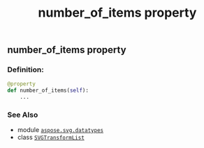 ﻿---
title: number_of_items property
second_title: Aspose.SVG for Python via .NET API References
description: 
type: docs
weight: 120
url: /python-net/aspose.svg.datatypes/svgtransformlist/number_of_items/
is_root: false
---

## number_of_items property

### Definition:
```python
@property
def number_of_items(self):
    ...
```

### See Also
* module [`aspose.svg.datatypes`](../../)
* class [`SVGTransformList`](/svg/python-net/aspose.svg.datatypes/svgtransformlist)
